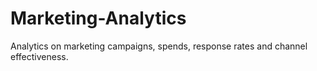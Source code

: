 # Marketing-Analytics
Analytics on marketing campaigns, spends, response rates and channel effectiveness.
